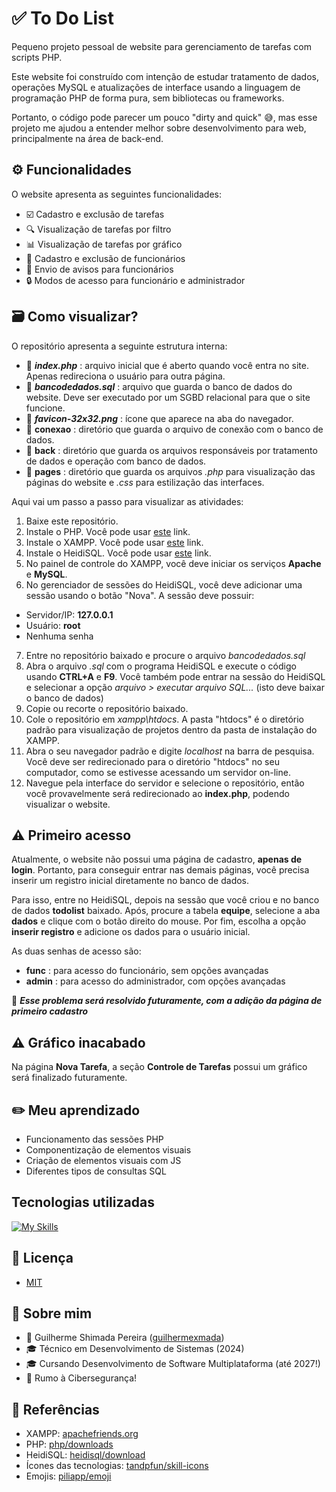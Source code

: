 
# ✅ To Do List

Pequeno projeto pessoal de website para gerenciamento de tarefas com scripts PHP. 

Este website foi construído com intenção de estudar tratamento de dados, operações MySQL e atualizações de interface usando a linguagem de programação PHP de forma pura, sem bibliotecas ou frameworks.

Portanto, o código pode parecer um pouco "dirty and quick" 😅, mas esse projeto me ajudou a entender melhor sobre desenvolvimento para web, principalmente na área de back-end.

## ⚙️ Funcionalidades

O website apresenta as seguintes funcionalidades:
- ☑️ Cadastro e exclusão de tarefas
- 🔍 Visualização de tarefas por filtro
- 📊 Visualização de tarefas por gráfico
- 👥 Cadastro e exclusão de funcionários
- 📨 Envio de avisos para funcionários
- 🔒 Modos de acesso para funcionário e administrador

## 🗃 Como visualizar?
O repositório apresenta a seguinte estrutura interna:
- 📄 ***index.php*** : arquivo inicial que é aberto quando você entra no site. Apenas redireciona o usuário para outra página.
- 📄 ***bancodedados.sql*** : arquivo que guarda o banco de dados do website. Deve ser executado por um SGBD relacional para que o site funcione.
- 📄 ***favicon-32x32.png*** : ícone que aparece na aba do navegador. 
- 📁 **conexao** : diretório que guarda o arquivo de conexão com o banco de dados. 
- 📁 **back** : diretório que guarda os arquivos responsáveis por tratamento de dados e operação com banco de dados. 
- 📁 **pages** : diretório que guarda os arquivos *.php* para visualização das páginas do website e *.css* para estilização das interfaces.

Aqui vai um passo a passo para visualizar as atividades:

1. Baixe este repositório.
2. Instale o PHP. Você pode usar [este](https://www.php.net/downloads.php) link.
3. Instale o XAMPP. Você pode usar [este](https://www.apachefriends.org/pt_br/index.html) link.
4. Instale o HeidiSQL. Você pode usar [este](https://www.heidisql.com/download.php) link.
5. No painel de controle do XAMPP, você deve iniciar os serviços **Apache** e **MySQL**.
6. No gerenciador de sessões do HeidiSQL, você deve adicionar uma sessão usando o botão "Nova". A sessão deve possuir:
- Servidor/IP: **127.0.0.1**
- Usuário: **root**
- Nenhuma senha
7. Entre no repositório baixado e procure o arquivo *bancodedados.sql*
8. Abra o arquivo *.sql* com o programa HeidiSQL e execute o código usando **CTRL+A** e **F9**. Você também pode entrar na sessão do HeidiSQL e selecionar a opção *arquivo > executar arquivo SQL...* (isto deve baixar o banco de dados)
9. Copie ou recorte o repositório baixado.
10. Cole o repositório em *xampp\htdocs*. A pasta "htdocs" é o diretório padrão para visualização de projetos dentro da pasta de instalação do XAMPP. 
11. Abra o seu navegador padrão e digite *localhost* na barra de pesquisa. Você deve ser redirecionado para o diretório "htdocs" no seu computador, como se estivesse acessando um servidor on-line.
12. Navegue pela interface do servidor e selecione o repositório, então você provavelmente será redirecionado ao **index.php**, podendo visualizar o website.

## ⚠️ Primeiro acesso

Atualmente, o website não possui uma página de cadastro, **apenas de login**. Portanto, para conseguir entrar nas demais páginas, você precisa inserir um registro inicial diretamente no banco de dados.

Para isso, entre no HeidiSQL, depois na sessão que você criou e no banco de dados **todolist** baixado. Após, procure a tabela **equipe**, selecione a aba **dados** e clique com o botão direito do mouse. Por fim, escolha a opção **inserir registro** e adicione os dados para o usuário inicial. 

As duas senhas de acesso são:
- **func** : para acesso do funcionário, sem opções avançadas
- **admin** : para acesso do administrador, com opções avançadas

📢 ***Esse problema será resolvido futuramente, com a adição da página de primeiro cadastro***

## ⚠️ Gráfico inacabado

Na página **Nova Tarefa**, a seção **Controle de Tarefas** possui um gráfico será finalizado futuramente. 


## ✏️ Meu aprendizado

- Funcionamento das sessões PHP
- Componentização de elementos visuais
- Criação de elementos visuais com JS
- Diferentes tipos de consultas SQL


## Tecnologias utilizadas

[![My Skills](https://skillicons.dev/icons?i=php,html,css,js,mysql)](https://skillicons.dev)

## 📃 Licença

- [MIT](https://choosealicense.com/licenses/mit/)

## 👤 Sobre mim
- 👤 Guilherme Shimada Pereira ([guilhermexmada](https://github.com/guilhermexmada))
- 🎓 Técnico em Desenvolvimento de Sistemas (2024)
- 🎓 Cursando Desenvolvimento de Software Multiplataforma (até 2027!) 
- 🚀 Rumo à Cibersegurança!

## 🔗 Referências

- XAMPP: [apachefriends.org](https://www.apachefriends.org/pt_br/index.html)
- PHP: [php/downloads](https://www.php.net/downloads.php)
- HeidiSQL: [heidisql/download](https://www.heidisql.com/download.php)
- Ícones das tecnologias: [tandpfun/skill-icons](https://github.com/tandpfun/skill-icons)
- Emojis: [piliapp/emoji](https://getemoji.com/)
